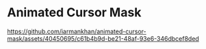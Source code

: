 # Animated Cursor Mask

https://github.com/iarmankhan/animated-cursor-mask/assets/40450695/c61b4b9d-be21-48af-93e6-346dbcef8ded

